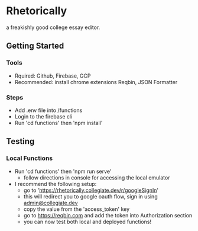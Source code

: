 # Rhetorically

a freakishly good college essay editor.

## Getting Started

### Tools

- Rquired: Github, Firebase, GCP
- Recommended: install chrome extensions Reqbin, JSON Formatter

### Steps

- Add .env file into /functions
- Login to the firebase cli
- Run 'cd functions' then 'npm install'

## Testing

### Local Functions

- Run 'cd functions' then 'npm run serve'
  - follow directions in console for accessing the local emulator
- I recommend the following setup:
  - go to 'https://rhetorically.collegiate.dev/r/googleSignIn'
  - this will redirect you to google oauth flow, sign in using admin@collegiate.dev
  - copy the value from the 'access_token' key
  - go to https://reqbin.com and add the token into Authorization section
  - you can now test both local and deployed functions!
